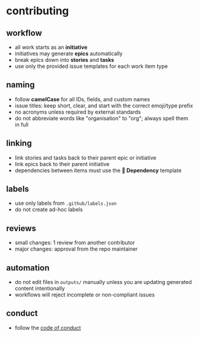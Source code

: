 # contributing

## workflow
- all work starts as an **initiative**  
- initiatives may generate **epics** automatically  
- break epics down into **stories** and **tasks**  
- use only the provided issue templates for each work item type

## naming
- follow **camelCase** for all IDs, fields, and custom names
- issue titles: keep short, clear, and start with the correct emoji/type prefix
- no acronyms unless required by external standards
- do not abbreviate words like "organisation" to "org"; always spell them in full

## linking
- link stories and tasks back to their parent epic or initiative
- link epics back to their parent initiative
- dependencies between items must use the **🔗 Dependency** template

## labels
- use only labels from `.github/labels.json`
- do not create ad-hoc labels

## reviews
- small changes: 1 review from another contributor
- major changes: approval from the repo maintainer

## automation
- do not edit files in `outputs/` manually unless you are updating generated content intentionally
- workflows will reject incomplete or non-compliant issues

## conduct
- follow the [code of conduct](CODE_OF_CONDUCT.md)
